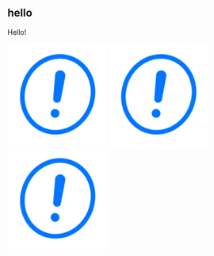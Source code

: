 ## hello

Hello!

<img src="./images/attention.png" width="200"/>

<img src="assets/docs/attention.png" width="200"/>

<img src="/assets/docs/attention.png" width="200"/>
